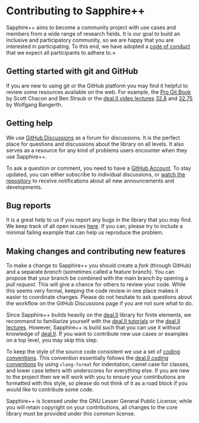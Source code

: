 # Contributing to Sapphire++

Sapphire++ aims to become a community project with use cases and members from a
wide range of research fields. It is our goal to build an inclusive and
participatory community, so we are happy that you are interested in
participating. To this end, we have adopted a [code of
conduct](https://sapphirepp.org/latest/md_doc_2pages_2code-of-conduct-page.html)
that we expect all participants to adhere to.×

## Getting started with git and GitHub

If you are new to using git or the GitHub platform you may find it helpful to
review some resources available on the web. For example, the [Pro Git
Book](https://git-scm.com/book/en/v2) by Scott Chacon and Ben Straub or the
[deal.II video lectures](https://www.math.colostate.edu/~bangerth/videos.html)
[32.8](http://www.math.colostate.edu/~bangerth/videos.676.32.8.html) and
[32.75](https://www.math.colostate.edu/~bangerth/videos.676.32.75.html) by
Wolfgang Bangerth.

## Getting help

We use
[GitHub Discussions](https://github.com/sapphirepp/sapphirepp/discussions)
as a forum for discussions.
It is the perfect place for questions
and discussions about the library on all levels.
It also serves as a resource for any kind of problems users encounter
when they use Sapphire++.

To ask a question or comment,
you need to have a
[GitHub Account](https://docs.github.com/en/get-started/signing-up-for-github/signing-up-for-a-new-github-account).
To stay updated,
you can either subscribe to individual discussions,
or [watch the repository](https://docs.github.com/en/github/managing-subscriptions-and-notifications-on-github/setting-up-notifications/about-notifications)
to receive notifications about all new announcements and developments.

## Bug reports

It is a great help to us if you report any bugs in the library that you may
find. We keep track of all open issues
[here](https://github.com/sapphirepp/sapphirepp/issues). If you can, please try
to include a minimal failing example that can help us reproduce the problem.

## Making changes and contributing new features

To make a change to Sapphire++ you should create a *fork* (through GitHub)
and a separate *branch* (sometimes called a feature branch).
You can propose that your branch be combined with the main branch
by opening a *pull request*.
This will give a chance for others to review your code.
While this seems very formal,
keeping the code review in one place makes it easier to coordinate changes.
Please do not hesitate to ask questions about the workflow
on the GitHub Discussions page if you are not sure what to do.

Since Sapphire++ builds heavily on the [deal.II](https://www.dealii.org) library
for finite elements, we recommand to familiarize yourself with the
[deal.II tutorials](https://www.dealii.org/current/doxygen/deal.II/Tutorial.html)
or the
[deal.II lectures](https://www.math.colostate.edu/~bangerth/videos.html).
However, Sapphire++ is build such that you can use it without knowledge of
[deal.II](https://www.dealii.org). If you want to contribute new use cases or
examples on a top level, you may skip this step.

To keep the style of the source code consistent we use a set of
[coding conventions](https://sapphirepp.org/latest/coding-conventions.html).
This convention essentially follows the
[deal.II coding conventions](https://www.dealii.org/developer/doxygen/deal.II/CodingConventions.html)
by using `clang-format` for indentation, camel case for classes, and lower case
letters with underscores for everything else. If you are new to the project then
we will work with you to ensure your contributions are formatted with this
style, so please do not think of it as a road block if you would like to
contribute some code.

Sapphire++ is licensed under the GNU Lesser General Public License; while you
will retain copyright on your contributions, all changes to the core library
must be provided under this common license.
